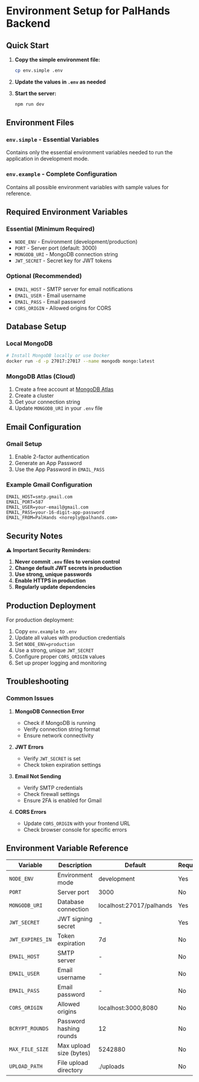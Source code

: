 # Environment Setup for PalHands Backend

## Quick Start

1. **Copy the simple environment file:**
   ```bash
   cp env.simple .env
   ```

2. **Update the values in `.env` as needed**

3. **Start the server:**
   ```bash
   npm run dev
   ```

## Environment Files

### `env.simple` - Essential Variables
Contains only the essential environment variables needed to run the application in development mode.

### `env.example` - Complete Configuration
Contains all possible environment variables with sample values for reference.

## Required Environment Variables

### Essential (Minimum Required)
- `NODE_ENV` - Environment (development/production)
- `PORT` - Server port (default: 3000)
- `MONGODB_URI` - MongoDB connection string
- `JWT_SECRET` - Secret key for JWT tokens

### Optional (Recommended)
- `EMAIL_HOST` - SMTP server for email notifications
- `EMAIL_USER` - Email username
- `EMAIL_PASS` - Email password
- `CORS_ORIGIN` - Allowed origins for CORS

## Database Setup

### Local MongoDB
```bash
# Install MongoDB locally or use Docker
docker run -d -p 27017:27017 --name mongodb mongo:latest
```

### MongoDB Atlas (Cloud)
1. Create a free account at [MongoDB Atlas](https://www.mongodb.com/atlas)
2. Create a cluster
3. Get your connection string
4. Update `MONGODB_URI` in your `.env` file

## Email Configuration

### Gmail Setup
1. Enable 2-factor authentication
2. Generate an App Password
3. Use the App Password in `EMAIL_PASS`

### Example Gmail Configuration
```
EMAIL_HOST=smtp.gmail.com
EMAIL_PORT=587
EMAIL_USER=your-email@gmail.com
EMAIL_PASS=your-16-digit-app-password
EMAIL_FROM=PalHands <noreply@palhands.com>
```

## Security Notes

⚠️ **Important Security Reminders:**

1. **Never commit `.env` files to version control**
2. **Change default JWT secrets in production**
3. **Use strong, unique passwords**
4. **Enable HTTPS in production**
5. **Regularly update dependencies**

## Production Deployment

For production deployment:

1. Copy `env.example` to `.env`
2. Update all values with production credentials
3. Set `NODE_ENV=production`
4. Use a strong, unique `JWT_SECRET`
5. Configure proper `CORS_ORIGIN` values
6. Set up proper logging and monitoring

## Troubleshooting

### Common Issues

1. **MongoDB Connection Error**
   - Check if MongoDB is running
   - Verify connection string format
   - Ensure network connectivity

2. **JWT Errors**
   - Verify `JWT_SECRET` is set
   - Check token expiration settings

3. **Email Not Sending**
   - Verify SMTP credentials
   - Check firewall settings
   - Ensure 2FA is enabled for Gmail

4. **CORS Errors**
   - Update `CORS_ORIGIN` with your frontend URL
   - Check browser console for specific errors

## Environment Variable Reference

| Variable | Description | Default | Required |
|----------|-------------|---------|----------|
| `NODE_ENV` | Environment mode | development | Yes |
| `PORT` | Server port | 3000 | No |
| `MONGODB_URI` | Database connection | localhost:27017/palhands | Yes |
| `JWT_SECRET` | JWT signing secret | - | Yes |
| `JWT_EXPIRES_IN` | Token expiration | 7d | No |
| `EMAIL_HOST` | SMTP server | - | No |
| `EMAIL_USER` | Email username | - | No |
| `EMAIL_PASS` | Email password | - | No |
| `CORS_ORIGIN` | Allowed origins | localhost:3000,8080 | No |
| `BCRYPT_ROUNDS` | Password hashing rounds | 12 | No |
| `MAX_FILE_SIZE` | Max upload size (bytes) | 5242880 | No |
| `UPLOAD_PATH` | File upload directory | ./uploads | No | 